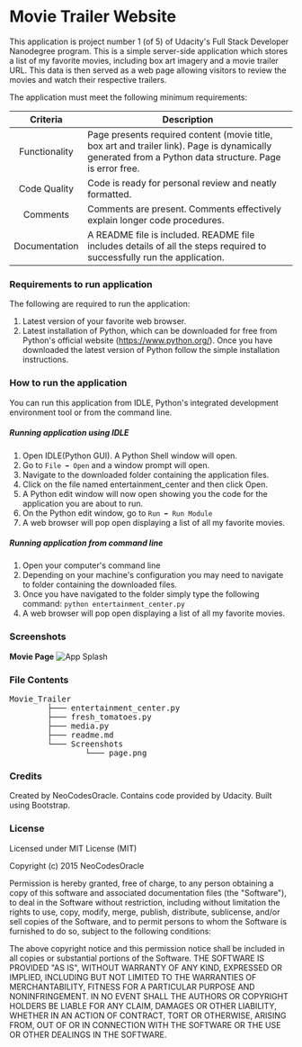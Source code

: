 # Movie Trailer Website
This application is project number 1 (of 5) of Udacity's Full Stack Developer Nanodegree program. This is a simple server-side application which stores a list of my favorite movies, including box art imagery and a movie trailer URL. This data is then served as a web page allowing visitors to review the movies and watch their respective trailers.

The application must meet the following minimum requirements:

Criteria 	  	|				Description
:--------------:|----------------------------------------------------------------------------------------------------
Functionality	| Page presents required content (movie title, box art and trailer link). Page is dynamically generated from a Python data structure. Page is error free.
Code Quality	| Code is ready for personal review and neatly formatted.
Comments		| Comments are present. Comments effectively explain longer code procedures.
Documentation   | A README file is included. README file includes details of all the steps required to successfully run the application.

### Requirements to run application

The following are required to run the application:

1. Latest version of your favorite web browser.
2. Latest installation of Python, which can be downloaded for free from Python's official website (https://www.python.org/). Once you have downloaded the latest version of Python follow the simple installation instructions.

### How to run the application

You can run this application from IDLE, Python's integrated development environment tool or from the command line.

##### Running application using IDLE

1. Open IDLE(Python GUI). A Python Shell window will open.
2. Go to `File ➡ Open` and a window prompt will open.
3. Navigate to the downloaded folder containing the application files.
4. Click on the file named entertainment_center and then click Open.
5. A Python edit window will now open showing you the code for the application you are about to run. 
6. On the Python edit window, go to `Run ➡ Run Module`
7. A web browser will pop open displaying a list of all my favorite movies.

##### Running application from command line

1. Open your computer's command line
2. Depending on your machine's configuration you may need to navigate to folder containing the downloaded files.
3. Once you have navigated to the folder simply type the following command: `python entertainment_center.py`
4. A web browser will pop open displaying a list of all my favorite movies.

### Screenshots

**Movie Page**
![App Splash](https://github.com/NeoCodesOracle/Movie_Trailer/blob/master/static/images/Screenshots/Frontpage.png)

### File Contents
<pre>
Movie_Trailer
	    ├─── entertainment_center.py
	    ├─── fresh_tomatoes.py
	    ├─── media.py
	    ├─── readme.md
	    └─── Screenshots
	    		└─── page.png
</pre>
### Credits

Created by NeoCodesOracle. Contains code provided by Udacity. Built using Bootstrap.

### License

Licensed under MIT License (MIT)

Copyright (c) 2015 NeoCodesOracle

Permission is hereby granted, free of charge, to any person obtaining a copy of this software and associated
documentation files (the "Software"), to deal in the Software without restriction, including without 
limitation the rights to use, copy, modify, merge, publish, distribute, sublicense, and/or sell copies of the
Software, and to permit persons to whom the Software is furnished to do so, subject to the following conditions:

The above copyright notice and this permission notice shall be included in all copies or substantial 
portions of the Software. THE SOFTWARE IS PROVIDED "AS IS", WITHOUT WARRANTY OF ANY KIND, EXPRESSED OR IMPLIED,
INCLUDING BUT NOT LIMITED TO THE WARRANTIES OF MERCHANTABILITY, FITNESS FOR A PARTICULAR PURPOSE AND 
NONINFRINGEMENT. IN NO EVENT SHALL THE AUTHORS OR COPYRIGHT HOLDERS BE LIABLE FOR ANY CLAIM, DAMAGES OR OTHER
LIABILITY, WHETHER IN AN ACTION OF CONTRACT, TORT OR OTHERWISE, ARISING FROM, OUT OF OR IN CONNECTION WITH
THE SOFTWARE OR THE USE OR OTHER DEALINGS IN THE SOFTWARE.